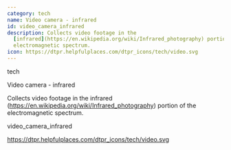 ```yaml
---
category: tech
name: Video camera - infrared
id: video_camera_infrared
description: Collects video footage in the
  [infrared](https://en.wikipedia.org/wiki/Infrared_photography) portion of the
  electromagnetic spectrum.
icon: https://dtpr.helpfulplaces.com/dtpr_icons/tech/video.svg
---
```

tech

Video camera - infrared

Collects video footage in the infrared (https://en.wikipedia.org/wiki/Infrared_photography) portion of the electromagnetic spectrum.

video_camera_infrared

https://dtpr.helpfulplaces.com/dtpr_icons/tech/video.svg